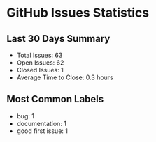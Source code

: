 # GitHub Issues Statistics

## Last 30 Days Summary
- Total Issues: 63
- Open Issues: 62
- Closed Issues: 1
- Average Time to Close: 0.3 hours

## Most Common Labels
- bug: 1
- documentation: 1
- good first issue: 1
